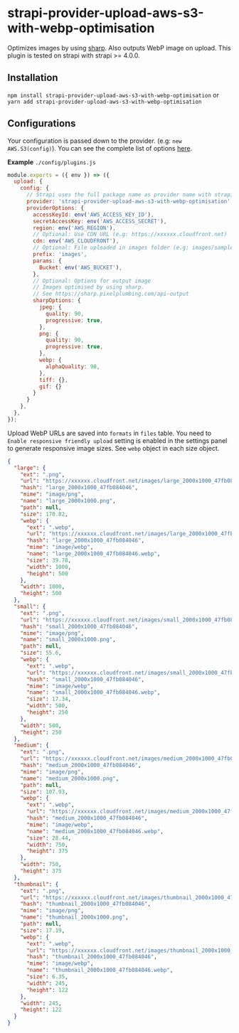 # strapi-provider-upload-aws-s3-with-webp-optimisation

Optimizes images by using [sharp](https://sharp.pixelplumbing.com/).
Also outputs WebP image on upload.
This plugin is tested on strapi with strapi >= 4.0.0.

## Installation

`npm install strapi-provider-upload-aws-s3-with-webp-optimisation`
or
`yarn add strapi-provider-upload-aws-s3-with-webp-optimisation`

## Configurations

Your configuration is passed down to the provider. (e.g: `new AWS.S3(config)`).
You can see the complete list of
options [here](https://docs.aws.amazon.com/AWSJavaScriptSDK/latest/AWS/S3.html#constructor-property).

**Example**
`./config/plugins.js`

```js
module.exports = ({ env }) => ({
  upload: {
    config: {
      // Strapi uses the full package name as provider name with strapi >= 4.0.0.
      provider: 'strapi-provider-upload-aws-s3-with-webp-optimisation',
      providerOptions: {
        accessKeyId: env('AWS_ACCESS_KEY_ID'),
        secretAccessKey: env('AWS_ACCESS_SECRET'),
        region: env('AWS_REGION'),
        // Optional: Use CDN URL (e.g: https://xxxxxx.cloudfront.net)
        cdn: env('AWS_CLOUDFRONT'),
        // Optional: File uploaded in images folder (e.g: images/sample.png)
        prefix: 'images',
        params: {
          Bucket: env('AWS_BUCKET'),
        },
        // Optional: Options for output image
        // Images optimised by using sharp.
        // See https://sharp.pixelplumbing.com/api-output
        sharpOptions: {
          jpeg: {
            quality: 90,
            progressive: true,
          },
          png: {
            quality: 90,
            progressive: true,
          },
          webp: {
            alphaQuality: 90,
          },
          tiff: {},
          gif: {}
        }
      }
    },
  },
});
```
 
Upload WebP URLs are saved into `formats` in `files` table.
You need to `Enable responsive friendly upload` setting is enabled in the settings panel to generate responsive image sizes.
See `webp` object in each size object.
```json
{
  "large": {
    "ext": ".png",
    "url": "https://xxxxxx.cloudfront.net/images/large_2000x1000_47fb084046.png",
    "hash": "large_2000x1000_47fb084046",
    "mime": "image/png",
    "name": "large_2000x1000.png",
    "path": null,
    "size": 170.82,
    "webp": {
      "ext": ".webp",
      "url": "https://xxxxxx.cloudfront.net/images/large_2000x1000_47fb084046.webp",
      "hash": "large_2000x1000_47fb084046",
      "mime": "image/webp",
      "name": "large_2000x1000_47fb084046.webp",
      "size": 39.78,
      "width": 1000,
      "height": 500
    },
    "width": 1000,
    "height": 500
  },
  "small": {
    "ext": ".png",
    "url": "https://xxxxxx.cloudfront.net/images/small_2000x1000_47fb084046.png",
    "hash": "small_2000x1000_47fb084046",
    "mime": "image/png",
    "name": "small_2000x1000.png",
    "path": null,
    "size": 55.6,
    "webp": {
      "ext": ".webp",
      "url": "https://xxxxxx.cloudfront.net/images/small_2000x1000_47fb084046.webp",
      "hash": "small_2000x1000_47fb084046",
      "mime": "image/webp",
      "name": "small_2000x1000_47fb084046.webp",
      "size": 17.34,
      "width": 500,
      "height": 250
    },
    "width": 500,
    "height": 250
  },
  "medium": {
    "ext": ".png",
    "url": "https://xxxxxx.cloudfront.net/images/medium_2000x1000_47fb084046.png",
    "hash": "medium_2000x1000_47fb084046",
    "mime": "image/png",
    "name": "medium_2000x1000.png",
    "path": null,
    "size": 107.93,
    "webp": {
      "ext": ".webp",
      "url": "https://xxxxxx.cloudfront.net/images/medium_2000x1000_47fb084046.webp",
      "hash": "medium_2000x1000_47fb084046",
      "mime": "image/webp",
      "name": "medium_2000x1000_47fb084046.webp",
      "size": 28.44,
      "width": 750,
      "height": 375
    },
    "width": 750,
    "height": 375
  },
  "thumbnail": {
    "ext": ".png",
    "url": "https://xxxxxx.cloudfront.net/images/thumbnail_2000x1000_47fb084046.png",
    "hash": "thumbnail_2000x1000_47fb084046",
    "mime": "image/png",
    "name": "thumbnail_2000x1000.png",
    "path": null,
    "size": 17.19,
    "webp": {
      "ext": ".webp",
      "url": "https://xxxxxx.cloudfront.net/images/thumbnail_2000x1000_47fb084046.webp",
      "hash": "thumbnail_2000x1000_47fb084046",
      "mime": "image/webp",
      "name": "thumbnail_2000x1000_47fb084046.webp",
      "size": 6.35,
      "width": 245,
      "height": 122
    },
    "width": 245,
    "height": 122
  }
}
```